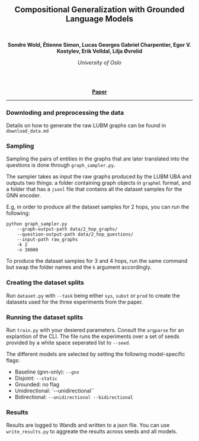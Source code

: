 <h2 align="center"><b>Compositional Generalization with Grounded Language Models</h2><br></b>

<p align="center">
  <b>Sondre Wold, Étienne Simon, Lucas Georges Gabriel Charpentier, Egor V. Kostylev, Erik Velldal, Lilja Øvrelid</b>
</p>

<p align="center">
  <i>
    University of Oslo<br>
  </i>
  <br>
</p>
<br>
<p align="center">
  <a href=""><b>Paper</b></a><br>
</p>

_______

### Downloding and preprocessing the data

Details on how to generate the raw LUBM graphs can be found in
`download_data.md`

### Sampling

Sampling the pairs of entities in the graphs that are later translated into
the questions is done through `graph_sampler.py`.

The sampler takes as input the raw graphs produced by the LUBM UBA and
outputs two things: a folder containing graph objects in `graphml` format,
and a folder that has a `jsonl` file that contains all the dataset samples
for the GNN encoder. 

E.g, in order to produce all the dataset samples for 2 hops, you can run the
following:

```
python graph_sampler.py
    --graph-output-path data/2_hop_graphs/
    --question-output-path data/2_hop_questions/
    --input-path raw_graphs
    -k 2
    -n 30000
```

To produce the dataset samples for 3 and 4 hops, run the same command but
swap the folder names and the `k` argument accordingly.

### Creating the dataset splits
Run `dataset.py` with `--task` being either `sys`, `subst` or `prod` to
create the datasets used for the three experiments from the paper.

### Running the dataset splits
Run `train.py` with your desiered parameters. Consult the `argparse` for an
explantion of the CLI. The file runs the experiments over a set of seeds
provided by a white space seperated list to `--seed`.  

The different models are selected by setting the following model-specific
flags:
- Baseline (gnn-only): `--gnn`
- Disjoint: `--static`
- Grounded: no flag
- Unidirectional: `--unidirectional``
- Bidirectional: `--unidirectional --bidirectional`

### Results
Results are logged to Wandb and written to a json file. 
You can use ```write_results.py``` to aggreate the results across seeds and
all models. 
